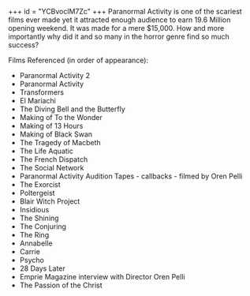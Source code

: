 +++
id = "YCBvoclM7Zc"
+++
Paranormal Activity is one of the scariest films ever made yet it attracted enough audience to earn 19.6 Million opening weekend. It was made for a mere $15,000. How and more importantly why did it and so many in the horror genre find so much success?

Films Referenced (in order of appearance):
- Paranormal Activity 2
- Paranormal Activity
- Transformers
- El Mariachi
- The Diving Bell and the Butterfly
- Making of To the Wonder
- Making of 13 Hours
- Making of Black Swan
- The Tragedy of Macbeth
- The Life Aquatic
- The French Dispatch
- The Social Network
- Paranormal Activity Audition Tapes - callbacks - filmed by Oren Pelli
- The Exorcist
- Poltergeist
- Blair Witch Project
- Insidious
- The Shining
- The Conjuring
- The Ring
- Annabelle
- Carrie
- Psycho
- 28 Days Later
- Emprie Magazine interview with Director Oren Pelli
- The Passion of the Christ
